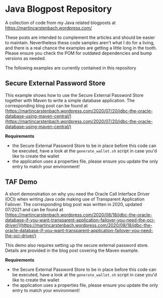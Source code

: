 # Java Blogpost Repository

A collection of code from my Java related blogposts at https://martincarstenbach.wordpress.com/

These posts are intended to complement the articles and should be easier to maintain. Nevertheless these code samples aren't what I do for a living, and there is a real chance the examples are getting a little long in the tooth. Please ensure you check the POM for outdated dependencies and bump versions as needed. 

The following examples are currently contained in this repository

## Secure External Password Store

This example shows how to use the Secure External Password Store together with Maven to write a simple database application. The corresponding blog post can be found at [https://martincarstenbach.wordpress.com/2020/07/20/jdbc-the-oracle-database-using-maven-central/](https://martincarstenbach.wordpress.com/2020/07/20/jdbc-the-oracle-database-using-maven-central/)

**Requirements**

- the Secure External Password Store to be in place before this code can be executed, have a look at the `generate_wallet.sh` script in case you'd like to create the wallet
- the application uses a properties file, please ensure you update the only entry to match your environment!

## TAF Demo

A short demonstration on why you need the Oracle Call Interface Driver (OCI) when writing Java code making use of Transparent Application Failover. The corresponding blog post was written in 2020, updated 07/2021 and can be found at [https://martincarstenbach.wordpress.com/2020/08/18/jdbc-the-oracle-database-if-you-want-transparent-application-failover-you-need-the-oci-driver/](https://martincarstenbach.wordpress.com/2020/08/18/jdbc-the-oracle-database-if-you-want-transparent-application-failover-you-need-the-oci-driver/)

This demo also requires setting up the secure external password store. Details are provided in the blog post covering the Maven example.

**Requirements**

- the Secure External Password Store to be in place before this code can be executed, have a look at the `generate_wallet.sh` script in case you'd like to create the wallet
- the application uses a properties file, please ensure you update the only entry to match your environment!